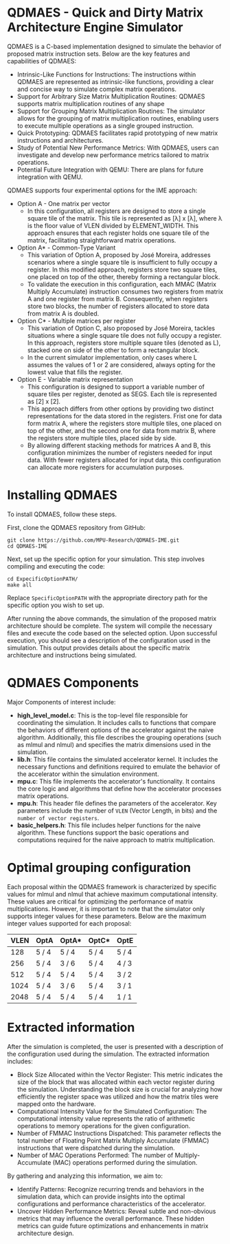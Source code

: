 # QDMAES - Quick and Dirty Matrix Architecture Engine Simulator

QDMAES is a C-based implementation designed to simulate the behavior of proposed matrix instruction sets. Below are the key features and capabilities of QDMAES:
* Intrinsic-Like Functions for Instructions: The instructions within QDMAES are represented as intrinsic-like functions, providing a clear and concise way to simulate complex matrix operations.
* Support for Arbitrary Size Matrix Multiplication Routines: QDMAES supports matrix multiplication routines of any shape
* Support for Grouping Matrix Multiplication Routines: The simulator allows for the grouping of matrix multiplication routines, enabling users to execute multiple operations as a single grouped instruction. 
* Quick Prototyping: QDMAES facilitates rapid prototyping of new matrix instructions and architectures.
* Study of Potential New Performance Metrics: With QDMAES, users can investigate and develop new performance metrics tailored to matrix operations. 
* Potential Future Integration with QEMU: There are plans for future integration with QEMU.


QDMAES supports four experimental options for the IME approach:
* Option A - One matrix per vector
  * In this configuration, all registers are designed to store a single square tile of the matrix. This tile is represented as [λ] x [λ], where λ is the floor value of VLEN divided by ELEMENT_WIDTH. This approach ensures that each register holds one square tile of the matrix, facilitating straightforward matrix operations.
* Option A* - Common-Type Variant
  * This variation of Option A, proposed by José Moreira, addresses scenarios where a single square tile is insufficient to fully occupy a register. In this modified approach, registers store two square tiles, one placed on top of the other, thereby forming a rectangular block.
  * To validate the execution in this configuration, each MMAC (Matrix Multiply Accumulate) instruction consumes two registers from matrix A and one register from matrix B. Consequently, when registers store two blocks, the number of registers allocated to store data from matrix A is doubled.
* Option C* - Multiple matrices per register
  * This variation of Option C, also proposed by José Moreira, tackles situations where a single square tile does not fully occupy a register. In this approach, registers store multiple square tiles (denoted as L), stacked one on side of the other to form a rectangular block.
  * In the current simulator implementation, only cases where L assumes the values of 1 or 2 are considered, always opting for the lowest value that fills the register. 
* Option E - Variable matrix representation
  * This configuration is designed to support a variable number of square tiles per register, denoted as SEGS. Each tile is represented as [2] x [2].
  * This approach differs from other options by providing two distinct representations for the data stored in the registers. Frist one for data form matrix A, where the registers store multiple tiles, one placed on top of the other, and the second one for data from matrix B, where the registers store multiple tiles, placed side by side.
  * By allowing different stacking methods for matrices A and B, this configuration minimizes the number of registers needed for input data. With fewer registers allocated for input data, this configuration can allocate more registers for accumulation purposes.



# Installing QDMAES

To install QDMAES, follow these steps.

First, clone the QDMAES repository from GitHub:
```
git clone https://github.com/MPU-Research/QDMAES-IME.git
cd QDMAES-IME
```

Next, set up the specific option for your simulation. This step involves compiling and executing the code:

```
cd ExpecificOptionPATH/
make all
```

Replace ```SpecificOptionPATH``` with the appropriate directory path for the specific option you wish to set up.

After running the above commands, the simulation of the proposed matrix architecture should be complete. The system will compile the necessary files and execute the code based on the selected option. Upon successful execution, you should see a description of the configuration used in the simulation. This output provides details about the specific matrix architecture and instructions being simulated.

# QDMAES Components

Major Components of interest include:

* **high_level_model.c**: This is the top-level file responsible for coordinating the simulation. It includes calls to functions that compare the behaviors of different options of the accelerator against the naive algorithm. Additionally, this file describes the grouping operations (such as mlmul and nlmul) and specifies the matrix dimensions used in the simulation.
* **lib.h**: This file contains the simulated accelerator kernel. It includes the necessary functions and definitions required to emulate the behavior of the accelerator within the simulation environment. 
* **mpu.c**: This file implements the accelerator's functionality. It contains the core logic and algorithms that define how the accelerator processes matrix operations.
* **mpu.h**: This header file defines the parameters of the accelerator. Key parameters include the number of ```VLEN``` (Vector Length, in bits) and the ```number of vector registers```. 
* **basic_helpers.h**: This file includes helper functions for the naive algorithm. These functions support the basic operations and computations required for the naive approach to matrix multiplication. 
 

# Optimal grouping configuration

Each proposal within the QDMAES framework is characterized by specific values for mlmul and nlmul that achieve maximum computational intensity. These values are critical for optimizing the performance of matrix multiplications. However, it is important to note that the simulator only supports integer values for these parameters. Below are the maximum integer values supported for each proposal:


| VLEN | OptA | OptA* | OptC* | OptE |
| ------------- | ------------- | ------------- | ------------- | ------------- |
| 128 | 5 / 4 | 5 / 4 | 5 / 4 | 5 / 4 |
| 256 | 5 / 4 | 3 / 6 | 5 / 4 | 4 / 3 |
| 512 | 5 / 4 | 5 / 4 | 5 / 4 | 3 / 2 |
| 1024 | 5 / 4 | 3 / 6 | 5 / 4 | 3 / 1 |
| 2048 | 5 / 4 | 5 / 4 | 5 / 4 | 1 / 1 |

# Extracted information

After the simulation is completed, the user is presented with a description of the configuration used during the simulation. The extracted information includes:
* Block Size Allocated within the Vector Register: This metric indicates the size of the block that was allocated within each vector register during the simulation. Understanding the block size is crucial for analyzing how efficiently the register space was utilized and how the matrix tiles were mapped onto the hardware. 
* Computational Intensity Value for the Simulated Configuration: The computational intensity value represents the ratio of arithmetic operations to memory operations for the given configuration.
* Number of FMMAC Instructions Dispatched: This parameter reflects the total number of Floating Point Matrix Multiply Accumulate (FMMAC) instructions that were dispatched during the simulation.
* Number of MAC Operations Performed: The number of Multiply-Accumulate (MAC) operations performed during the simulation.

By gathering and analyzing this information, we aim to:

* Identify Patterns: Recognize recurring trends and behaviors in the simulation data, which can provide insights into the optimal configurations and performance characteristics of the accelerator.
* Uncover Hidden Performance Metrics: Reveal subtle and non-obvious metrics that may influence the overall performance. These hidden metrics can guide future optimizations and enhancements in matrix architecture design.
